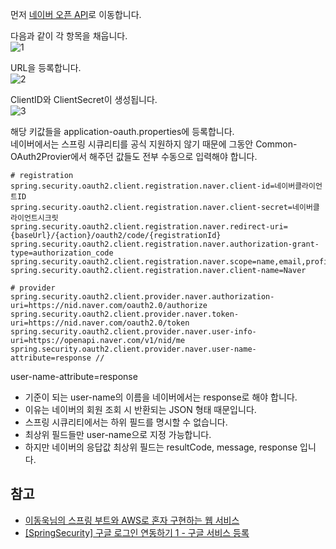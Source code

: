 먼저 [네이버 오픈 API](https://developers.naver.com/apps/#/register?api-nvlogin)로 이동합니다.   

다음과 같이 각 항목을 채웁니다.    
![1](https://raw.githubusercontent.com/smpark1020/tistory/master/Spring/%5BSpringSecurity%5D%20%EB%84%A4%EC%9D%B4%EB%B2%84%20%EB%A1%9C%EA%B7%B8%EC%9D%B8%20%EC%97%B0%EB%8F%99%ED%95%98%EA%B8%B0%201%20-%20%EB%84%A4%EC%9D%B4%EB%B2%84%20API%20%EB%93%B1%EB%A1%9D/1.PNG)  

URL을 등록합니다.     
![2](https://raw.githubusercontent.com/smpark1020/tistory/master/Spring/%5BSpringSecurity%5D%20%EB%84%A4%EC%9D%B4%EB%B2%84%20%EB%A1%9C%EA%B7%B8%EC%9D%B8%20%EC%97%B0%EB%8F%99%ED%95%98%EA%B8%B0%201%20-%20%EB%84%A4%EC%9D%B4%EB%B2%84%20API%20%EB%93%B1%EB%A1%9D/2.PNG)

ClientID와 ClientSecret이 생성됩니다.   
![3](https://raw.githubusercontent.com/smpark1020/tistory/master/Spring/%5BSpringSecurity%5D%20%EB%84%A4%EC%9D%B4%EB%B2%84%20%EB%A1%9C%EA%B7%B8%EC%9D%B8%20%EC%97%B0%EB%8F%99%ED%95%98%EA%B8%B0%201%20-%20%EB%84%A4%EC%9D%B4%EB%B2%84%20API%20%EB%93%B1%EB%A1%9D/3.PNG) 

해당 키값들을 application-oauth.properties에 등록합니다.   
네이버에서는 스프링 시큐리티를 공식 지원하지 않기 때문에 그동안 Common-OAuth2Provier에서 해주던 값들도 전부 수동으로 입력해야 합니다.
```
# registration
spring.security.oauth2.client.registration.naver.client-id=네이버클라이언트ID
spring.security.oauth2.client.registration.naver.client-secret=네이버클라이언트시크릿
spring.security.oauth2.client.registration.naver.redirect-uri={baseUrl}/{action}/oauth2/code/{registrationId}
spring.security.oauth2.client.registration.naver.authorization-grant-type=authorization_code
spring.security.oauth2.client.registration.naver.scope=name,email,profile_image
spring.security.oauth2.client.registration.naver.client-name=Naver

# provider
spring.security.oauth2.client.provider.naver.authorization-uri=https://nid.naver.com/oauth2.0/authorize
spring.security.oauth2.client.provider.naver.token-uri=https://nid.naver.com/oauth2.0/token
spring.security.oauth2.client.provider.naver.user-info-uri=https://openapi.naver.com/v1/nid/me
spring.security.oauth2.client.provider.naver.user-name-attribute=response //
```
user-name-attribute=response
* 기준이 되는 user-name의 이름을 네이버에서는 response로 해야 합니다.
* 이유는 네이버의 회원 조회 시 반환되는 JSON 형태 때문입니다.
* 스프링 시큐리티에서는 하위 필드를 명시할 수 없습니다.
* 최상위 필드들만 user-name으로 지정 가능합니다.
* 하지만 네이버의 응답값 최상위 필드는 resultCode, message, response 입니다.

## 참고
* [이동욱님의 스프링 부트와 AWS로 혼자 구현하는 웹 서비스](https://jojoldu.tistory.com/463)
* [[SpringSecurity] 구글 로그인 연동하기 1 - 구글 서비스 등록](https://smpark1020.tistory.com/203)